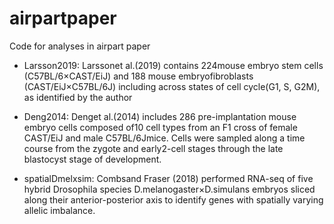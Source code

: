 # airpartpaper
Code for analyses in airpart paper

* Larsson2019: Larssonet al.(2019)  contains  224mouse embryo stem cells (C57BL/6×CAST/EiJ) and 188 mouse embryofibroblasts (CAST/EiJ×C57BL/6J) including across states of cell cycle(G1, S, G2M), as identified by the author
  
* Deng2014: Denget al.(2014) includes 286 pre-implantation mouse embryo cells composed of10 cell types from an F1 cross of female CAST/EiJ and male C57BL/6Jmice. Cells were sampled along a time course from the zygote and early2-cell stages through the late blastocyst stage of development.

* spatialDmelxsim: Combsand Fraser (2018) performed RNA-seq of five hybrid Drosophila species D.melanogaster×D.simulans  embryos  sliced  along  their  anterior-posterior axis to identify genes with spatially varying allelic imbalance.
